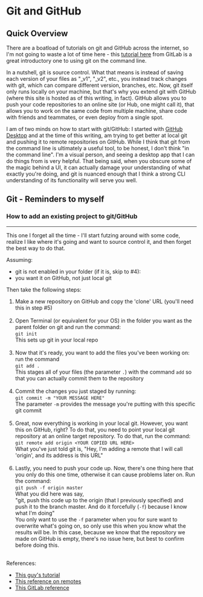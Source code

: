 # Git and GitHub

## Quick Overview

There are a boatload of tutorials on git and GitHub across the internet, so I'm not going to waste a lot of time here - this <a href="https://docs.gitlab.com/ee/gitlab-basics/start-using-git.html" target="_blank">tutorial here</a> from GitLab is a great introductory one to using git on the command line.

In a nutshell, git is source control. What that means is instead of saving each version of your files as "\_v1", "\_v2", etc., you instead track changes with git, which can compare different version, branches, etc. Now, git itself only runs locally on your machine, but that's why you extend git with GitHub (where this site is hosted as of this writing, in fact). GitHub allows you to push your code repositories to an online site (or Hub, one might call it), that allows you to work on the same code from multiple machine, share code with friends and teammates, or even deploy from a single spot.

I am of two minds on how to start with git/GitHub: I started with <a href="https://desktop.github.com/" target="_blank">GitHub Desktop</a> and at the time of this writing, am trying to get better at local git and pushing it to remote repositories on GitHub. While I think that git from the command line is ultimately a useful tool, to be honest, I don't think "in the command line". I'm a visual person, and seeing a desktop app that I can do things from is very helpful. That being said, when you obscure some of the magic behind a UI, it can actually damage your understanding of what exactly you're doing, and git is nuanced enough that I think a strong CLI understanding of its functionality will serve you well.

## Git - Reminders to myself

### How to add an existing project to git/GitHub

<hr>
This one I forget all the time - I'll start futzing around with some code, realize I like where it's going and want to source control it, and then forget the best way to do that.

Assuming:

- git is not enabled in your folder (if it is, skip to #4):
- you want it on GitHub, not just local git

Then take the following steps:

1. Make a new repository on GitHub and copy the 'clone' URL (you'll need this in step #5)<br><br>
2. Open Terminal (or equivalent for your OS) in the folder you want as the parent folder on git and run the command:<br>`git init`<br> This sets up git in your local repo<br><br>
3. Now that it's ready, you want to add the files you've been working on: run the command <br>`git add .`<br>This stages all of your files (the parameter `.`) with the command `add` so that you can actually commit them to the repository<br><br>
4. Commit the changes you just staged by running: <br>`git commit -m "YOUR MESSAGE HERE"`<br>The parameter `-m` provides the message you're putting with this specific git commit<br><br>
5. Great, now everything is working in your local git. However, you want this on GitHub, right? To do that, you need to point your local git repository at an online target repository. To do that, run the command:<br>`git remote add origin <YOUR COPIED URL HERE>`<br>What you've just told git is, "Hey, I'm adding a remote that I will call 'origin', and its address is this URL"<br><br>
6. Lastly, you need to push your code up. Now, there's one thing here that you only do this one time, otherwise it can cause problems later on. Run the command:<br>`git push -f origin master`<br> What you did here was say,<br> "git, push this code up to the origin (that I previously specified) and push it to the branch master. And do it forcefully (`-f`) because I know what I'm doing"<br>You only want to use the `-f` parameter when you for sure want to overwrite what's going on, so only use this when you know what the results will be. In this case, because we know that the repository we made on GitHub is empty, there's no issue here, but best to confirm before doing this.<br><br>

References:

- <a href="https://www.softwarelab.it/2018/10/12/adding-an-existing-project-to-github-using-the-command-line/" target="_blank">This guy's tutorial</a>
- <a href="https://articles.assembla.com/en/articles/1136998-how-to-add-a-new-remote-to-your-git-repo" target="_blank">This reference on remotes</a>
- <a href="https://docs.gitlab.com/ee/gitlab-basics/start-using-git.html" target="_blank">This GitLab reference</a>
